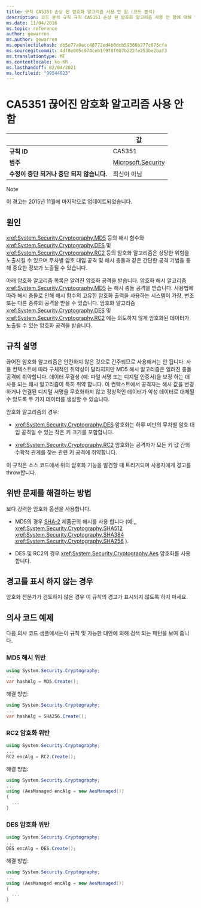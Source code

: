 ```yaml
---
title: 규칙 CA5351 손상 된 암호화 알고리즘 사용 안 함 (코드 분석)
description: 코드 분석 규칙 규칙 CA5351 손상 된 암호화 알고리즘 사용 안 함에 대해 알아봅니다.
ms.date: 11/04/2016
ms.topic: reference
author: gewarren
ms.author: gewarren
ms.openlocfilehash: db5e77a9ecc48772ed4b0dcb59366b277c675cfa
ms.sourcegitcommit: 4df8e005c074ceb1f978f007b222fe253be2baf3
ms.translationtype: MT
ms.contentlocale: ko-KR
ms.lasthandoff: 02/04/2021
ms.locfileid: "99544023"
---
```

# <a name="ca5351-do-not-use-broken-cryptographic-algorithms"></a>CA5351 끊어진 암호화 알고리즘 사용 안 함

| | 값 |
|-|-|
| **규칙 ID** |CA5351|
| **범주** |[Microsoft.Security](security-warnings.md)|
| **수정이 중단 되거나 중단 되지 않습니다.** |최신이 아님|

> [!NOTE]
> 이 경고는 2015년 11월에 마지막으로 업데이트되었습니다.

## <a name="cause"></a>원인

<xref:System.Security.Cryptography.MD5> 등의 해시 함수와 <xref:System.Security.Cryptography.DES> 및 <xref:System.Security.Cryptography.RC2> 등의 암호화 알고리즘은 상당한 위험을 노출시킬 수 있으며 무차별 암호 대입 공격 및 해시 충돌과 같은 간단한 공격 기법을 통해 중요한 정보가 노출될 수 있습니다.

아래 암호화 알고리즘 목록은 알려진 암호화 공격을 받습니다. 암호화 해시 알고리즘 <xref:System.Security.Cryptography.MD5> 는 해시 충돌 공격을 받습니다.  사용법에 따라 해시 충돌로 인해 해시 함수의 고유한 암호화 출력을 사용하는 시스템이 가장, 변조 또는 다른 종류의 공격을 받을 수 있습니다. 암호화 알고리즘 <xref:System.Security.Cryptography.DES> 및 <xref:System.Security.Cryptography.RC2> 에는 의도하지 않게 암호화된 데이터가 노출될 수 있는 암호화 공격을 받습니다.

## <a name="rule-description"></a>규칙 설명

끊어진 암호화 알고리즘은 안전하지 않은 것으로 간주되므로 사용해서는 안 됩니다. 사용 컨텍스트에 따라 구체적인 취약성이 달라지지만 MD5 해시 알고리즘은 알려진 충돌 공격에 취약합니다.  데이터 무결성 (예: 파일 서명 또는 디지털 인증서)을 보장 하는 데 사용 되는 해시 알고리즘이 특히 취약 합니다.  이 컨텍스트에서 공격자는 해시 값을 변경하거나 연결된 디지털 서명을 무효화하지 않고 정상적인 데이터가 악성 데이터로 대체될 수 있도록 두 가지 데이터를 생성할 수 있습니다.

암호화 알고리즘의 경우:

- <xref:System.Security.Cryptography.DES> 암호화는 하루 미만의 무차별 암호 대입 공격일 수 있는 작은 키 크기를 포함합니다.

- <xref:System.Security.Cryptography.RC2> 암호화는 공격자가 모든 키 값 간의 수학적 관계를 찾는 관련 키 공격에 취약합니다.

이 규칙은 소스 코드에서 위의 암호화 기능을 발견할 때 트리거되며 사용자에게 경고를 throw합니다.

## <a name="how-to-fix-violations"></a>위반 문제를 해결하는 방법

보다 강력한 암호화 옵션을 사용합니다.

- MD5의 경우 [SHA-2](/windows/desktop/SecCrypto/hash-and-signature-algorithms) 제품군의 해시를 사용 합니다 (예:,, <xref:System.Security.Cryptography.SHA512> <xref:System.Security.Cryptography.SHA384> <xref:System.Security.Cryptography.SHA256> ).

- DES 및 RC2의 경우 <xref:System.Security.Cryptography.Aes> 암호화를 사용합니다.

## <a name="when-to-suppress-warnings"></a>경고를 표시 하지 않는 경우

암호화 전문가가 검토하지 않은 경우 이 규칙의 경고가 표시되지 않도록 하지 마세요.

## <a name="pseudo-code-examples"></a>의사 코드 예제

다음 의사 코드 샘플에서는이 규칙 및 가능한 대안에 의해 검색 되는 패턴을 보여 줍니다.

### <a name="md5-hashing-violation"></a>MD5 해시 위반

```csharp
using System.Security.Cryptography;
...
var hashAlg = MD5.Create();
```

해결 방법:

```csharp
using System.Security.Cryptography;
...
var hashAlg = SHA256.Create();
```

### <a name="rc2-encryption-violation"></a>RC2 암호화 위반

```csharp
using System.Security.Cryptography;
...
RC2 encAlg = RC2.Create();
```

해결 방법:

```csharp
using System.Security.Cryptography;
...
using (AesManaged encAlg = new AesManaged())
{
  ...
}
```

### <a name="des-encryption-violation"></a>DES 암호화 위반

```csharp
using System.Security.Cryptography;
...
DES encAlg = DES.Create();
```

해결 방법:

```csharp
using System.Security.Cryptography;
...
using (AesManaged encAlg = new AesManaged())
{
  ...
}
```
